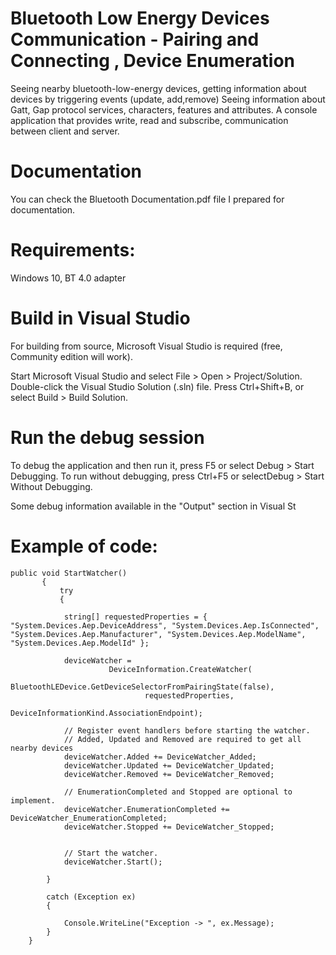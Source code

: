 # Bluetooth Low Energy Devices Communication - Pairing and Connecting , Device Enumeration
Seeing nearby bluetooth-low-energy devices, getting information about devices by triggering events (update, add,remove) Seeing information about Gatt, Gap protocol services, characters, features and attributes. A console application that provides write, read and subscribe, communication between client and server.

# Documentation
You can check the Bluetooth Documentation.pdf file I prepared for documentation. 

# Requirements:
Windows 10, BT 4.0 adapter

# Build in Visual Studio
For building from source, Microsoft Visual Studio is required (free, Community edition will work).

Start Microsoft Visual Studio and select File > Open > Project/Solution.
Double-click the Visual Studio Solution (.sln) file.
Press Ctrl+Shift+B, or select Build > Build Solution.
# Run the debug session
To debug the application and then run it, press F5 or select Debug > Start Debugging. To run without debugging, press Ctrl+F5 or selectDebug > Start Without Debugging.

Some debug information available in the "Output" section in Visual St

# Example of code:

    public void StartWatcher()
           {
               try
               {

                string[] requestedProperties = { "System.Devices.Aep.DeviceAddress", "System.Devices.Aep.IsConnected", "System.Devices.Aep.Manufacturer", "System.Devices.Aep.ModelName", "System.Devices.Aep.ModelId" };

                deviceWatcher =
                          DeviceInformation.CreateWatcher(
                              BluetoothLEDevice.GetDeviceSelectorFromPairingState(false),
                                  requestedProperties,
                                  DeviceInformationKind.AssociationEndpoint);

                // Register event handlers before starting the watcher.
                // Added, Updated and Removed are required to get all nearby devices
                deviceWatcher.Added += DeviceWatcher_Added;
                deviceWatcher.Updated += DeviceWatcher_Updated;
                deviceWatcher.Removed += DeviceWatcher_Removed;

                // EnumerationCompleted and Stopped are optional to implement.
                deviceWatcher.EnumerationCompleted += DeviceWatcher_EnumerationCompleted;
                deviceWatcher.Stopped += DeviceWatcher_Stopped;


                // Start the watcher.
                deviceWatcher.Start();

            }

            catch (Exception ex)
            {

                Console.WriteLine("Exception -> ", ex.Message);
            }
        }


